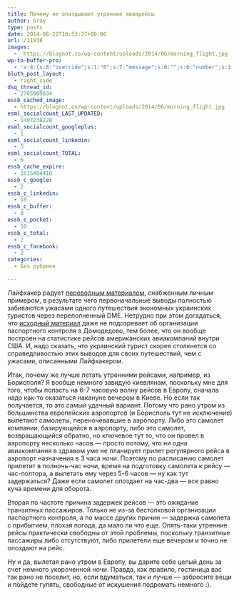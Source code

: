 ```yaml
---
title: Почему не опаздывают утренние авиарейсы
author: Gray
type: posts
date: 2014-06-22T10:53:27+00:00
url: /11938
images:
  -  https://blognot.co/wp-content/uploads/2014/06/morning_flight.jpg
wp-to-buffer-pro:
  - 'a:4:{s:8:"override";s:1:"0";s:7:"message";s:0:"";s:6:"number";s:1:"1";s:16:"alternateMessage";s:0:"";}'
bluth_post_layout:
  - right_side
dsq_thread_id:
  - 2785909834
essb_cached_image:
  - https://blognot.co/wp-content/uploads/2014/06/morning_flight.jpg
esml_socialcount_LAST_UPDATED:
  - 1497238228
esml_socialcount_googleplus:
  - 1
esml_socialcount_linkedin:
  - 5
esml_socialcount_TOTAL:
  - 6
essb_cache_expire:
  - 1615484410
essb_c_google:
  - 2
essb_c_linkedin:
  - 10
essb_c_buffer:
  - 8
essb_c_pocket:
  - 10
essb_c_total:
  - 2
essb_c_facebook:
  - 2
categories:
  - Без рубрики

---
```








Лайфхакер радует <a href="http://lifehacker.ru/2014/06/22/early-morning-flights-better/" target="_blank">переводным материалом</a>, снабженным личным примером, в результате чего первоначальные выводы полностью забиваются ужасами одного путешествия экономных украинских туристов через переполненный DME. Нетрудно при этом догадаться, что <a href="http://fivethirtyeight.com/datalab/fly-early-arrive-on-time/" target="_blank">исходный материал</a> даже не подозревает об организации паспортного контроля в Домодедово, тем более, что он вообще построен на статистике рейсов американских авиакомпаний внутри США. И, надо сказать, что украинский турист скорее столкнется со справедливостью этих выводов для своих путешествий, чем с ужасами, описанными Лайфхакером.

Итак, почему же лучше летать утренними рейсами, например, из Борисполя? Я вообще немного завидую киевлянам, поскольку мне для того, чтобы попасть на 6-7 часовую волну рейсов в Европу, сначала надо как-то оказаться накануне вечером в Киеве. Но если так получается, то это самый удачный вариант. Потому что рано утром из большинства европейских аэропортов (и Борисполь тут не исключение) вылетают самолеты, переночевавшие в аэропорту. Либо это самолет компании, базирующейся в аэропорту, либо это самолет, возвращающийся обратно, но ключевое тут то, что он провел в аэропорту несколько часов — просто потому, что ни одна авиакомпания в здравом уме не планирует прилет регулярного рейса в аэропорт назначения в 3 часа ночи. Поэтому по расписанию самолет прилетит в полночь-час ночи, время на подготовку самолета к рейсу — час-полтора, а вылетать ему через 5-6 часов — ну как тут задержаться? Даже если самолет опоздает на час-два — все равно куча времени для оборота.

Вторая по частоте причина задержек рейсов — это ожидание транзитных пассажиров. Только не из-за бестолковой организации паспортного контроля, а по массе других причин — задержка самолета с прибытием, плохая погода, да мало ли что еще. Опять-таки утренние рейсы практически свободны от этой проблемы, поскольку транзитные пассажиры либо отсутствуют, либо прилетели еще вечером и точно не опоздают на рейс.

Ну и да, вылетая рано утром в Европу, вы дарите себе целый день за счет немного укороченной ночи. Правда, как правило, гостиница вас так рано не поселит, но, если вдуматься, так и лучше — забросите вещи и пойдете гулять, свободные от искушения подремать немного :).